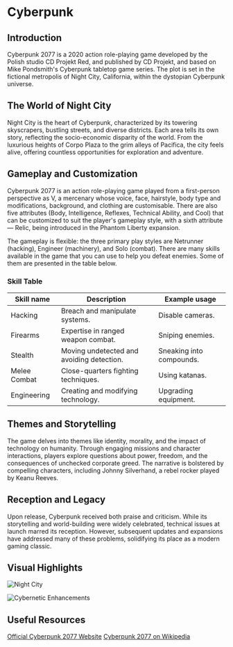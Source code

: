 # Cyberpunk

## Introduction
Cyberpunk 2077 is a 2020 action role-playing game developed by the Polish studio CD Projekt Red, and published by CD Projekt, and based on Mike Pondsmith's Cyberpunk tabletop game series. The plot is set in the fictional metropolis of Night City, California, within the dystopian Cyberpunk universe.

## The World of Night City
Night City is the heart of Cyberpunk, characterized by its towering skyscrapers, bustling streets, and diverse districts. Each area tells its own story, reflecting the socio-economic disparity of the world. From the luxurious heights of Corpo Plaza to the grim alleys of Pacifica, the city feels alive, offering countless opportunities for exploration and adventure.

## Gameplay and Customization
Cyberpunk 2077 is an action role-playing game played from a first-person perspective as V, a mercenary whose voice, face, hairstyle, body type and modifications, background, and clothing are customisable. There are also five attributes (Body, Intelligence, Reflexes, Technical Ability, and Cool) that can be customized to suit the player's gameplay style, with a sixth attribute — Relic, being introduced in the Phantom Liberty expansion.

The gameplay is flexible: the three primary play styles are Netrunner (hacking), Engineer (machinery), and Solo (combat). There are many skills available in the game that you can use to help you defeat enemies. Some of them are presented in the table below.

### Skill Table

| **Skill name** | **Description** | **Example usage** |
|----------------|-------------------------------------------|-------------------------|
| Hacking        | Breach and manipulate systems.            | Disable cameras.        |
| Firearms       | Expertise in ranged weapon combat.        | Sniping enemies.        |
| Stealth        | Moving undetected and avoiding detection. | Sneaking into compounds.|
| Melee Combat   | Close-quarters fighting techniques.       | Using katanas.          |
| Engineering    | Creating and modifying technology.        | Upgrading equipment.    |

## Themes and Storytelling
The game delves into themes like identity, morality, and the impact of technology on humanity. Through engaging missions and character interactions, players explore questions about power, freedom, and the consequences of unchecked corporate greed. The narrative is bolstered by compelling characters, including Johnny Silverhand, a rebel rocker played by Keanu Reeves.

## Reception and Legacy
Upon release, Cyberpunk received both praise and criticism. While its storytelling and world-building were widely celebrated, technical issues at launch marred its reception. However, subsequent updates and expansions have addressed many of these problems, solidifying its place as a modern gaming classic.

## Visual Highlights
![Night City](https://static.wikia.nocookie.net/cyberpunk/images/1/1c/NC-Profile-2077-Placeholder.jpg/revision/latest?cb=20200501024902)

![Cybernetic Enhancements](https://static0.gamerantimages.com/wordpress/wp-content/uploads/2022/09/cyberpunk-2077-weakest-strongest-bosses-featured-image-cropped.jpg)

## Useful Resources
[Official Cyberpunk 2077 Website](https://www.cyberpunk.net)
[Cyberpunk 2077 on Wikipedia](https://en.wikipedia.org/wiki/Cyberpunk_2077)



